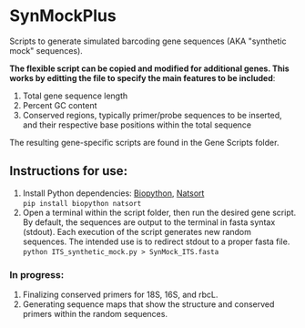 # SynMockPlus
Scripts to generate simulated barcoding gene sequences (AKA "synthetic mock" sequences).

**The flexible script can be copied and modified for additional genes. This works by editting the file to specify the main features to be included**:
1. Total gene sequence length
2. Percent GC content
3. Conserved regions, typically primer/probe sequences to be inserted, and their respective base positions within the total sequence

The resulting gene-specific scripts are found in the Gene Scripts folder.  

## Instructions for use:
1. Install Python dependencies: [Biopython](https://pypi.org/project/biopython/), [Natsort](https://pypi.org/project/natsort/)    
`pip install biopython natsort`
2. Open a terminal within the script folder, then run the desired gene script. By default, the sequences are output to the terminal in fasta syntax (stdout). Each execution of the script generates new random sequences. The intended use is to redirect stdout to a proper fasta file.  
`python ITS_synthetic_mock.py > SynMock_ITS.fasta`

### In progress:
1. Finalizing conserved primers for 18S, 16S, and rbcL.
2. Generating sequence maps that show the structure and conserved primers within the random sequences.
